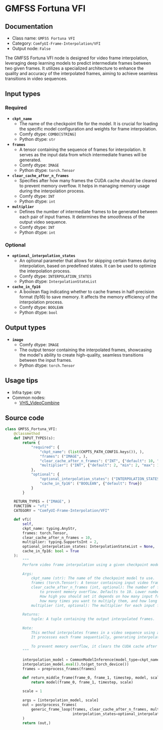 # GMFSS Fortuna VFI
## Documentation
- Class name: `GMFSS Fortuna VFI`
- Category: `ComfyUI-Frame-Interpolation/VFI`
- Output node: `False`

The GMFSS Fortuna VFI node is designed for video frame interpolation, leveraging deep learning models to predict intermediate frames between two given frames. It utilizes a specialized architecture to enhance the quality and accuracy of the interpolated frames, aiming to achieve seamless transitions in video sequences.
## Input types
### Required
- **`ckpt_name`**
    - The name of the checkpoint file for the model. It is crucial for loading the specific model configuration and weights for frame interpolation.
    - Comfy dtype: `COMBO[STRING]`
    - Python dtype: `str`
- **`frames`**
    - A tensor containing the sequence of frames for interpolation. It serves as the input data from which intermediate frames will be generated.
    - Comfy dtype: `IMAGE`
    - Python dtype: `torch.Tensor`
- **`clear_cache_after_n_frames`**
    - Specifies after how many frames the CUDA cache should be cleared to prevent memory overflow. It helps in managing memory usage during the interpolation process.
    - Comfy dtype: `INT`
    - Python dtype: `int`
- **`multiplier`**
    - Defines the number of intermediate frames to be generated between each pair of input frames. It determines the smoothness of the output video sequence.
    - Comfy dtype: `INT`
    - Python dtype: `int`
### Optional
- **`optional_interpolation_states`**
    - An optional parameter that allows for skipping certain frames during interpolation, based on predefined states. It can be used to optimize the interpolation process.
    - Comfy dtype: `INTERPOLATION_STATES`
    - Python dtype: `InterpolationStateList`
- **`cache_in_fp16`**
    - A boolean flag indicating whether to cache frames in half-precision format (fp16) to save memory. It affects the memory efficiency of the interpolation process.
    - Comfy dtype: `BOOLEAN`
    - Python dtype: `bool`
## Output types
- **`image`**
    - Comfy dtype: `IMAGE`
    - The output tensor containing the interpolated frames, showcasing the model's ability to create high-quality, seamless transitions between the input frames.
    - Python dtype: `torch.Tensor`
## Usage tips
- Infra type: `GPU`
- Common nodes:
    - [VHS_VideoCombine](../../ComfyUI-VideoHelperSuite/Nodes/VHS_VideoCombine.md)



## Source code
```python
class GMFSS_Fortuna_VFI:
    @classmethod
    def INPUT_TYPES(s):
        return {
            "required": {
                "ckpt_name": (list(CKPTS_PATH_CONFIG.keys()), ),
                "frames": ("IMAGE", ),
                "clear_cache_after_n_frames": ("INT", {"default": 10, "min": 1, "max": 1000}),
                "multiplier": ("INT", {"default": 2, "min": 2, "max": 1000}),
            },
            "optional": {
                "optional_interpolation_states": ("INTERPOLATION_STATES", ),
                "cache_in_fp16": ("BOOLEAN", {"default": True})
            }
        }
    
    RETURN_TYPES = ("IMAGE", )
    FUNCTION = "vfi"
    CATEGORY = "ComfyUI-Frame-Interpolation/VFI"        

    def vfi(
        self,
        ckpt_name: typing.AnyStr,
        frames: torch.Tensor,
        clear_cache_after_n_frames = 10,
        multiplier: typing.SupportsInt = 2,
        optional_interpolation_states: InterpolationStateList = None,
        cache_in_fp16: bool = True
    ):
        """
        Perform video frame interpolation using a given checkpoint model.
    
        Args:
            ckpt_name (str): The name of the checkpoint model to use.
            frames (torch.Tensor): A tensor containing input video frames.
            clear_cache_after_n_frames (int, optional): The number of frames to process before clearing CUDA cache
                to prevent memory overflow. Defaults to 10. Lower numbers are safer but mean more processing time.
                How high you should set it depends on how many input frames there are, input resolution (after upscaling),
                how many times you want to multiply them, and how long you're willing to wait for the process to complete.
            multiplier (int, optional): The multiplier for each input frame. 60 input frames * 2 = 120 output frames. Defaults to 2.
    
        Returns:
            tuple: A tuple containing the output interpolated frames.
    
        Note:
            This method interpolates frames in a video sequence using a specified checkpoint model. 
            It processes each frame sequentially, generating interpolated frames between them.
    
            To prevent memory overflow, it clears the CUDA cache after processing a specified number of frames.
        """
        
        interpolation_model = CommonModelInference(model_type=ckpt_name)
        interpolation_model.eval().to(get_torch_device())
        frames = preprocess_frames(frames)

        def return_middle_frame(frame_0, frame_1, timestep, model, scale):
            return model(frame_0, frame_1, timestep, scale)
        
        scale = 1
        
        args = [interpolation_model, scale]
        out = postprocess_frames(
            generic_frame_loop(frames, clear_cache_after_n_frames, multiplier, return_middle_frame, *args, 
                               interpolation_states=optional_interpolation_states, dtype=torch.float16 if cache_in_fp16 else torch.float32)
        )
        return (out,)

```
